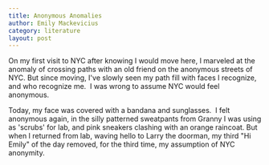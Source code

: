```yaml
---
title: Anonymous Anomalies
author: Emily Mackevicius
category: literature
layout: post
---
```


On my first visit to NYC after knowing I would move here, I marveled at the anomaly of crossing paths with an old friend on the anonymous streets of NYC. But since moving, I've slowly seen my path fill with faces I recognize, and who recognize me.  I was wrong to assume NYC would feel anonymous.

Today, my face was covered with a bandana and sunglasses.  I felt anonymous again, in the silly patterned sweatpants from Granny I was using as 'scrubs' for lab, and pink sneakers clashing with an orange raincoat. But when I returned from lab, waving hello to Larry the doorman, my third "Hi Emily" of the day removed, for the third time, my assumption of NYC anonymity. 
